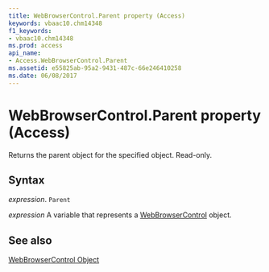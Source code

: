 ```yaml
---
title: WebBrowserControl.Parent property (Access)
keywords: vbaac10.chm14348
f1_keywords:
- vbaac10.chm14348
ms.prod: access
api_name:
- Access.WebBrowserControl.Parent
ms.assetid: e55825ab-95a2-9431-487c-66e246410258
ms.date: 06/08/2017
---
```



# WebBrowserControl.Parent property (Access)

Returns the parent object for the specified object. Read-only.


## Syntax

_expression_. `Parent`

_expression_ A variable that represents a [WebBrowserControl](Access.WebBrowserControl.md) object.


## See also


[WebBrowserControl Object](Access.WebBrowserControl.md)

